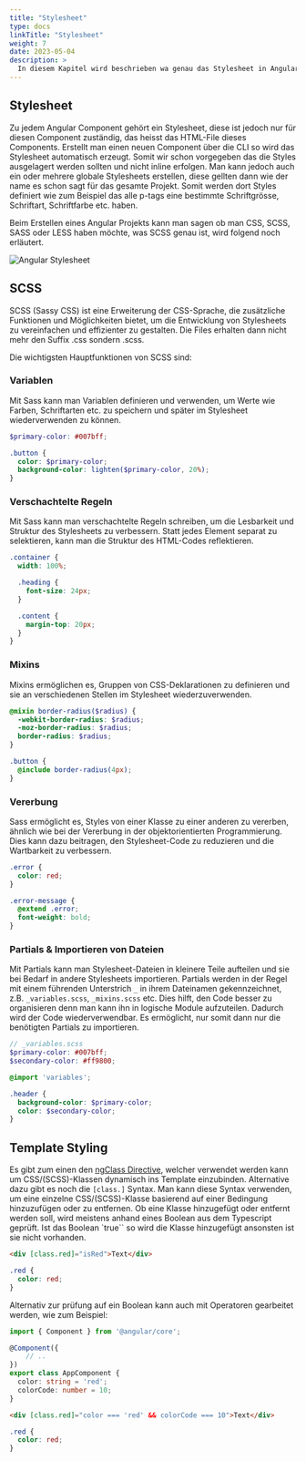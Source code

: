 ```yaml
---
title: "Stylesheet"
type: docs
linkTitle: "Stylesheet"
weight: 7
date: 2023-05-04
description: >
  In diesem Kapitel wird beschrieben wa genau das Stylesheet in Angular ist.
---
```

## Stylesheet
Zu jedem Angular Component gehört ein Stylesheet, diese ist jedoch nur für diesen Component zuständig, das heisst das HTML-File dieses Components. Erstellt man einen neuen Component über die CLI so wird das Stylesheet automatisch erzeugt.
Somit wir schon vorgegeben das die Styles ausgelagert werden sollten und nicht inline erfolgen. Man kann jedoch auch ein oder mehrere globale Stylesheets erstellen, diese gellten dann wie der name es schon sagt für das gesamte Projekt. Somit werden dort Styles definiert wie zum Beispiel das alle p-tags eine bestimmte Schriftgrösse, Schriftart, Schriftfarbe etc. haben.

Beim Erstellen eines Angular Projekts kann man sagen ob man CSS, SCSS, SASS oder LESS haben möchte, was SCSS genau ist, wird folgend noch erläutert.

![Angular Stylesheet](../images/angular-stylesheet.png)

## SCSS
SCSS (Sassy CSS) ist eine Erweiterung der CSS-Sprache, die zusätzliche Funktionen und Möglichkeiten bietet, um die Entwicklung von Stylesheets zu vereinfachen und effizienter zu gestalten. Die Files erhalten dann nicht mehr den Suffix .css sondern .scss.

Die wichtigsten Hauptfunktionen von SCSS sind:

### Variablen
Mit Sass kann man Variablen definieren und verwenden, um Werte wie Farben, Schriftarten etc. zu speichern und später im Stylesheet wiederverwenden zu können.

```scss
$primary-color: #007bff;

.button {
  color: $primary-color;
  background-color: lighten($primary-color, 20%);
}
```

### Verschachtelte Regeln
Mit Sass kann man verschachtelte Regeln schreiben, um die Lesbarkeit und Struktur des Stylesheets zu verbessern. Statt jedes Element separat zu selektieren, kann man die Struktur des HTML-Codes reflektieren.

```scss
.container {
  width: 100%;

  .heading {
    font-size: 24px;
  }

  .content {
    margin-top: 20px;
  }
}
```

### Mixins
Mixins ermöglichen es, Gruppen von CSS-Deklarationen zu definieren und sie an verschiedenen Stellen im Stylesheet wiederzuverwenden.

```scss
@mixin border-radius($radius) {
  -webkit-border-radius: $radius;
  -moz-border-radius: $radius;
  border-radius: $radius;
}

.button {
  @include border-radius(4px);
}
```

### Vererbung
Sass ermöglicht es, Styles von einer Klasse zu einer anderen zu vererben, ähnlich wie bei der Vererbung in der objektorientierten Programmierung. Dies kann dazu beitragen, den Stylesheet-Code zu reduzieren und die Wartbarkeit zu verbessern.

```scss
.error {
  color: red;
}

.error-message {
  @extend .error;
  font-weight: bold;
}
```

### Partials & Importieren von Dateien
Mit Partials kann man Stylesheet-Dateien in kleinere Teile aufteilen und sie bei Bedarf in andere Stylesheets importieren. Partials werden in der Regel mit einem führenden Unterstrich `_` in ihrem Dateinamen gekennzeichnet, z.B. `_variables.scss`, `_mixins.scss` etc. Dies hilft, den Code besser zu organisieren denn man kann ihn in logische Module aufzuteilen. Dadurch wird der Code wiederverwendbar. Es ermöglicht, nur somit dann nur die benötigten Partials zu importieren.

```scss
// _variables.scss
$primary-color: #007bff;
$secondary-color: #ff9800;
```
```scss
@import 'variables';

.header {
  background-color: $primary-color;
  color: $secondary-color;
}
```


## Template Styling
Es gibt zum einen den [ngClass Directive](../03_7_ts_directives#ngclass), welcher verwendet werden kann um CSS/(SCSS)-Klassen dynamisch ins Template einzubinden. 
Alternative dazu gibt es noch die `[class.]` Syntax. Man kann diese Syntax verwenden, um eine einzelne CSS/(SCSS)-Klasse basierend auf einer Bedingung hinzuzufügen oder zu entfernen.
Ob eine Klasse hinzugefügt oder entfernt werden soll, wird meistens anhand eines Boolean aus dem Typescript geprüft. Ist das Boolean `true`` so wird die Klasse hinzugefügt ansonsten ist sie nicht vorhanden.

```html
<div [class.red]="isRed">Text</div>
```
```scss
.red {
  color: red;
}
```

Alternativ zur prüfung auf ein Boolean kann auch mit Operatoren gearbeitet werden, wie zum Beispiel:
```typescript
import { Component } from '@angular/core';

@Component({
    // ..
})
export class AppComponent {
  color: string = 'red';
  colorCode: number = 10;
}
```
```html
<div [class.red]="color === 'red' && colorCode === 10">Text</div>
```
```scss
.red {
  color: red;
}
```
